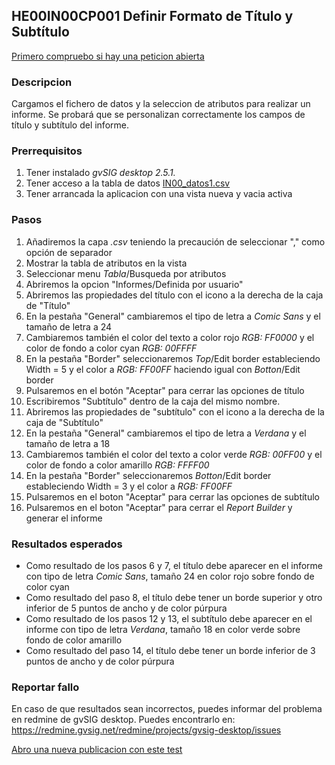 ## HE00IN00CP001 Definir Formato de Título y Subtítulo 

[Primero compruebo si hay una peticion abierta](https://redmine.gvsig.net/redmine/projects/gvsig-desktop/issues?utf8=%E2%9C%93&set_filter=1&f%5B%5D=status_id&op%5Bstatus_id%5D=o&f%5B%5D=subject&op%5Bsubject%5D=%7E&v%5Bsubject%5D%5B%5D=HE00IN00CP001&f%5B%5D=&c%5B%5D=tracker&c%5B%5D=status&c%5B%5D=priority&c%5B%5D=subject&c%5B%5D=assigned_to&c%5B%5D=updated_on&group_by=)

### Descripcion

Cargamos el fichero de datos y la seleccion de atributos para realizar un informe. Se probará que se personalizan correctamente los campos de título y subtítulo del informe.

### Prerrequisitos

1. Tener instalado *gvSIG desktop 2.5.1.* 
2. Tener acceso a la tabla de datos [IN00_datos1.csv](https://github.com/carloskr/gvsig-desktop-testing/blob/master/data/HE00IN00/IN00_datos1.csv)
3. Tener arrancada la aplicacion con una vista nueva y vacia activa

### Pasos

1. Añadiremos la capa *.csv* teniendo la precaución de seleccionar "," como opción de separador
2. Mostrar la tabla de atributos en la vista
3. Seleccionar menu *Tabla*/Busqueda por atributos
4. Abriremos la opcion "Informes/Definida por usuario"
5. Abriremos las propiedades del título con el icono a la derecha de la caja de "Título"
6. En la pestaña "General" cambiaremos el tipo de letra a *Comic Sans* y el tamaño de letra a 24
7. Cambiaremos también el color del texto a color rojo *RGB: FF0000* y el color de fondo a color cyan *RGB: 00FFFF*
8. En la pestaña "Border" seleccionaremos *Top*/Edit border estableciendo Width = 5 y el color a *RGB: FF00FF* haciendo igual con *Botton*/Edit border
9. Pulsaremos en el botón "Aceptar" para cerrar las opciones de título
10. Escribiremos "Subtítulo" dentro de la caja del mismo nombre.
11. Abriremos las propiedades de "subtítulo" con el icono a la derecha de la caja de "Subtítulo"
12. En la pestaña "General" cambiaremos el tipo de letra a *Verdana* y el tamaño de letra a 18
13. Cambiaremos también el color del texto a color verde *RGB: 00FF00* y el color de fondo a color amarillo *RGB: FFFF00*
14. En la pestaña "Border" seleccionaremos *Botton*/Edit border estableciendo Width = 3 y el color a *RGB: FF00FF* 
15. Pulsaremos en el boton "Aceptar" para cerrar las opciones de subtítulo
16. Pulsaremos en el boton "Aceptar" para cerrar el *Report Builder* y generar el informe
 

### Resultados esperados

- Como resultado de los pasos 6 y 7, el título debe aparecer en el informe con tipo de letra *Comic Sans*, tamaño 24 en color rojo sobre fondo de color cyan
- Como resultado del paso 8, el título debe tener un borde superior y otro inferior de 5 puntos de ancho y de color púrpura
- Como resultado de los pasos 12 y 13, el subtítulo debe aparecer en el informe con tipo de letra *Verdana*, tamaño 18 en color verde sobre fondo de color amarillo
- Como resultado del paso 14, el título debe tener un borde inferior de 3 puntos de ancho y de color púrpura

### Reportar fallo

En caso de que resultados sean incorrectos, puedes informar del problema en redmine de gvSIG desktop. Puedes encontrarlo en: https://redmine.gvsig.net/redmine/projects/gvsig-desktop/issues 

[Abro una nueva publicacion con este test](https://redmine.gvsig.net/redmine/projects/gvsig-desktop/issues/new?issue[subject]=HE00IN00CP001+Definir+Formato+de+Título+y+Subtítulo)